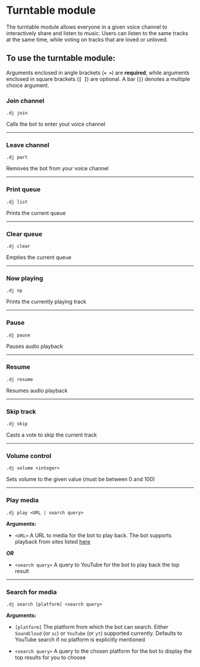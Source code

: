 # Turntable module

The turntable module allows everyone in a given voice channel to interactively share and listen to music. Users can listen to the same tracks at the same time, while voting on tracks that are loved or unloved.

## To use the turntable module:

Arguments enclosed in angle brackets (**`< >`**) are **required**, while arguments enclosed in square brackets (**`[ ]`**) are optional. A bar (**`|`**) denotes a multiple choice argument.

### Join channel

```
.dj join
```

Calls the bot to enter yout voice channel

---

### Leave channel

```
.dj part
```

Removes the bot from your voice channel

---

### Print queue

```
.dj list
```

Prints the current queue

---

### Clear queue

```
.dj clear
```

Empties the current queue

---

### Now playing

```
.dj np
```

Prints the currently playing track

---

### Pause

```
.dj pause
```

Pauses audio playback

---

### Resume

```
.dj resume
```

Resumes audio playback

---

### Skip track

```
.dj skip
```

Casts a vote to skip the current track

---

### Volume control

```
.dj volume <integer>
```

Sets volume to the given value (must be between 0 and 100)

---

### Play media

```
.dj play <URL | search query>
```

**Arguments:**

* `<URL>` A URL to media for the bot to play back. The bot supports playback from sites listed [here](http://rg3.github.io/youtube-dl/supportedsites.html)

***OR***

* `<search query>` A query to YouTube for the bot to play back the top result

---

### Search for media

```
.dj search [platform] <search query>
```

**Arguments:**

* `[platform]` The platform from which the bot can search. Either `SoundCloud` (or `sc`) or `YouTube` (or `yt`) supported currently. Defaults to YouTube search if no platform is explicitly mentioned

* `<search query>` A query to the chosen platform for the bot to display the top results for you to choose